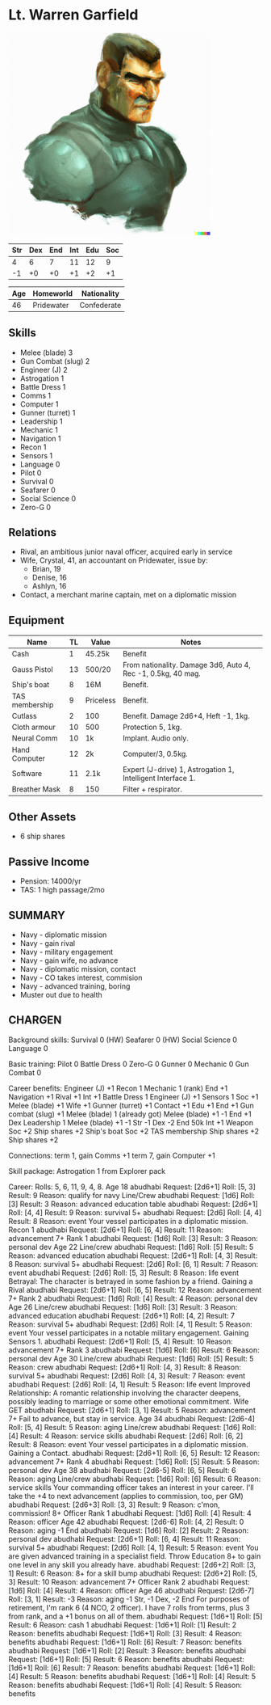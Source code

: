 Lt. Warren Garfield
===================
![](warren.png)

| Str | Dex | End | Int | Edu | Soc |
|-----|-----|-----|-----|-----|-----|
|   4 |  6  |  7  |  11 |  12 |  9  |
|  -1 |  +0 |  +0 |  +1 |  +2 |  +1 |

| Age | Homeworld   | Nationality  |
|-----|-------------|--------------|
| 46  |  Pridewater |  Confederate |

Skills
------
- Melee (blade) 3
- Gun Combat (slug) 2
- Engineer (J) 2
- Astrogation 1
- Battle Dress 1
- Comms 1
- Computer 1
- Gunner (turret) 1
- Leadership 1
- Mechanic 1
- Navigation 1
- Recon 1
- Sensors 1
- Language 0
- Pilot 0
- Survival 0
- Seafarer 0
- Social Science 0
- Zero-G 0

Relations
---------
- Rival, an ambitious junior naval officer, acquired early in service
- Wife, Crystal, 41, an accountant on Pridewater, issue by:
  * Brian, 19
  * Denise, 16
  * Ashlyn, 16
- Contact, a merchant marine captain, met on a diplomatic mission

Equipment
--------

|Name          | TL | Value | Notes                            |
|--------------|----|-------|----------------------------------|
|Cash          | 1  |45.25k | Benefit                          |
|Gauss Pistol  | 13 | 500/20| From nationality. Damage 3d6, Auto 4, Rec -1, 0.5kg, 40 mag.|
|Ship's boat   | 8  | 16M   | Benefit.                         |
|TAS membership| 9  | Priceless| Benefit.                      |
|Cutlass       | 2  | 100   | Benefit. Damage 2d6+4, Heft -1, 1kg.|
|Cloth armour  | 10 | 500   | Protection 5, 1kg.               |
|Neural Comm   | 10 | 1k    | Implant. Audio only.             |
|Hand Computer | 12 | 2k    | Computer/3, 0.5kg.               |
|Software      | 11 | 2.1k  | Expert (J-drive) 1, Astrogation 1, Intelligent Interface 1.|
|Breather Mask | 8  | 150   | Filter + respirator.|

Other Assets
------------
- 6 ship shares

Passive Income
--------------
- Pension: 14000/yr
- TAS: 1 high passage/2mo


SUMMARY
-------
- Navy - diplomatic mission
- Navy - gain rival
- Navy - military engagement
- Navy - gain wife, no advance
- Navy - diplomatic mission, contact
- Navy - CO takes interest, commision
- Navy - advanced training, boring
- Muster out due to health


CHARGEN
-------

Background skills:
Survival 0 (HW)
Seafarer 0 (HW)
Social Science 0
Language 0

Basic training:
Pilot 0
Battle Dress 0
Zero-G 0
Gunner 0
Mechanic 0
Gun Combat 0

Career benefits:
Engineer (J) +1
Recon 1
Mechanic 1 (rank)
End +1
Navigation +1
Rival +1
Int +1
Battle Dress 1
Engineer (J) +1
Sensors 1
Soc +1
Melee (blade) +1
Wife +1
Gunner (turret) +1
Contact +1
Edu +1
End +1
Gun combat (slug) +1
Melee (blade) 1 (already got)
Melee (blade) +1
-1 End
+1 Dex
Leadership 1
Melee (blade) +1
-1 Str
-1 Dex
-2 End
50k
Int +1
Weapon
Soc +2
Ship shares +2
Ship's boat
Soc +2
TAS membership
Ship shares +2
Ship shares +2

Connections: 
term 1, gain Comms +1
term 7, gain Computer +1

Skill package: Astrogation 1 from Explorer pack

Career:
Rolls: 5, 6, 11, 9, 4, 8.
Age 18
abudhabi Request: [2d6+1] Roll: [5, 3] Result: 9 Reason: qualify for navy
Line/Crew
abudhabi Request: [1d6] Roll: [3] Result: 3 Reason: advanced education table
abudhabi Request: [2d6+1] Roll: [4, 4] Result: 9 Reason: survival 5+
abudhabi Request: [2d6] Roll: [4, 4] Result: 8 Reason: event
Your vessel participates in a diplomatic mission. Recon 1
abudhabi Request: [2d6+1] Roll: [6, 4] Result: 11 Reason: advancement 7+
Rank 1
abudhabi Request: [1d6] Roll: [3] Result: 3 Reason: personal dev
Age 22
Line/crew
abudhabi Request: [1d6] Roll: [5] Result: 5 Reason: advanced education
abudhabi Request: [2d6+1] Roll: [4, 3] Result: 8 Reason: survival 5+
abudhabi Request: [2d6] Roll: [6, 1] Result: 7 Reason: event
abudhabi Request: [2d6] Roll: [5, 3] Result: 8 Reason: life event
Betrayal: The character is betrayed in some fashion by a friend.
Gaining a Rival
abudhabi Request: [2d6+1] Roll: [6, 5] Result: 12 Reason: advancement 7+
Rank 2
abudhabi Request: [1d6] Roll: [4] Result: 4 Reason: personal dev
Age 26
Line/crew
abudhabi Request: [1d6] Roll: [3] Result: 3 Reason: advanced education
abudhabi Request: [2d6+1] Roll: [4, 2] Result: 7 Reason: survival 5+
abudhabi Request: [2d6] Roll: [4, 1] Result: 5 Reason: event
Your vessel participates in a notable military engagement. Gaining Sensors 1.
abudhabi Request: [2d6+1] Roll: [5, 4] Result: 10 Reason: advancement 7+
Rank 3
abudhabi Request: [1d6] Roll: [6] Result: 6 Reason: personal dev
Age 30
Line/crew
abudhabi Request: [1d6] Roll: [5] Result: 5 Reason: crew
abudhabi Request: [2d6+1] Roll: [4, 3] Result: 8 Reason: survival 5+
abudhabi Request: [2d6] Roll: [4, 3] Result: 7 Reason: event
abudhabi Request: [2d6] Roll: [4, 1] Result: 5 Reason: life event
Improved Relationship: A romantic relationship involving the character deepens, possibly leading to marriage or some other
emotional commitment.
Wife GET
abudhabi Request: [2d6+1] Roll: [3, 1] Result: 5 Reason: advancement 7+
Fail to advance, but stay in service.
Age 34
abudhabi Request: [2d6-4] Roll: [5, 4] Result: 5 Reason: aging
Line/crew
abudhabi Request: [1d6] Roll: [4] Result: 4 Reason: service skills
abudhabi Request: [2d6] Roll: [6, 2] Result: 8 Reason: event
Your vessel participates in a diplomatic mission. Gaining a Contact.
abudhabi Request: [2d6+1] Roll: [6, 5] Result: 12 Reason: advancement 7+
Rank 4
abudhabi Request: [1d6] Roll: [5] Result: 5 Reason: personal dev
Age 38
abudhabi Request: [2d6-5] Roll: [6, 5] Result: 6 Reason: aging
Line/crew
abudhabi Request: [1d6] Roll: [6] Result: 6 Reason: service skills
Your commanding officer takes an interest in your career. I'll take the +4 to next advancement (applies to commission, too, per GM)
abudhabi Request: [2d6+3] Roll: [3, 3] Result: 9 Reason: c'mon, commission! 8+
Officer Rank 1
abudhabi Request: [1d6] Roll: [4] Result: 4 Reason: officer
Age 42
abudhabi Request: [2d6-6] Roll: [4, 2] Result: 0 Reason: aging
-1 End
abudhabi Request: [1d6] Roll: [2] Result: 2 Reason: personal dev
abudhabi Request: [2d6+1] Roll: [6, 4] Result: 11 Reason: survival 5+
abudhabi Request: [2d6] Roll: [4, 1] Result: 5 Reason: event
You are given advanced training in a specialist field. Throw Education 8+ to gain one level in any skill you already have.
abudhabi Request: [2d6+2] Roll: [3, 1] Result: 6 Reason: 8+ for a skill bump
abudhabi Request: [2d6+2] Roll: [5, 3] Result: 10 Reason: advancement 7+
Officer Rank 2
abudhabi Request: [1d6] Roll: [4] Result: 4 Reason: officer
Age 46
abudhabi Request: [2d6-7] Roll: [3, 1] Result: -3 Reason: aging
-1 Str, -1 Dex, -2 End
For purposes of retirement, I'm rank 6 (4 NCO, 2 officer). I have 7 rolls from terms, plus 3 from rank, and a +1 bonus on all of them.
abudhabi Request: [1d6+1] Roll: [5] Result: 6 Reason: cash 1
abudhabi Request: [1d6+1] Roll: [1] Result: 2 Reason: benefits
abudhabi Request: [1d6+1] Roll: [3] Result: 4 Reason: benefits
abudhabi Request: [1d6+1] Roll: [6] Result: 7 Reason: benefits
abudhabi Request: [1d6+1] Roll: [2] Result: 3 Reason: benefits
abudhabi Request: [1d6+1] Roll: [5] Result: 6 Reason: benefits
abudhabi Request: [1d6+1] Roll: [6] Result: 7 Reason: benefits
abudhabi Request: [1d6+1] Roll: [4] Result: 5 Reason: benefits
abudhabi Request: [1d6+1] Roll: [4] Result: 5 Reason: benefits
abudhabi Request: [1d6+1] Roll: [4] Result: 5 Reason: benefits
